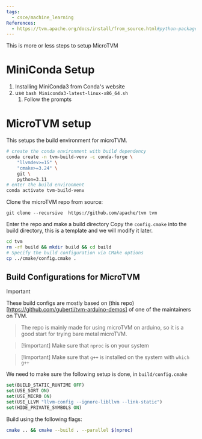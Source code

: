 ```yaml
---
tags:
  - csce/machine_learning
References:
  - https://tvm.apache.org/docs/install/from_source.html#python-package-installation
---
```

This is more or less steps to setup MicroTVM

# MiniConda Setup

1. Installing MiniConda3 from Conda's website
2. use `bash Miniconda3-latest-linux-x86_64.sh`
	1. Follow the prompts


# MicroTVM setup

This setups the build environment for microTVM.
```bash
# create the conda environment with build dependency
conda create -n tvm-build-venv -c conda-forge \
    "llvmdev>=15" \
    "cmake>=3.24" \
    git \
    python=3.11
# enter the build environment
conda activate tvm-build-venv
```

Clone the microTVM repo from source:
```
git clone --recursive  https://github.com/apache/tvm tvm
```

Enter the repo and make a build directory
Copy the ``config.cmake`` into the build directory, this is a template and we will modify it later.
```bash
cd tvm
rm -rf build && mkdir build && cd build
# Specify the build configuration via CMake options
cp ../cmake/config.cmake .
```
## Build Configurations for MicroTVM

>[!important] 
>These build configs are mostly based on (this repo)[https://github.com/guberti/tvm-arduino-demos] of one of the maintainers on TVM. 
>> The repo is mainly made for using microTVM on arduino, so it is a good start for trying bare metal microTVM.

>[!important] Make sure that `nproc` is on your system

>[!important] Make sure that `g++` is installed on the system with `which g++`

We need to make sure the following setup is done, in `build/config.cmake`
```cmake
set(BUILD_STATIC_RUNTIME OFF)
set(USE_SORT ON)
set(USE_MICRO ON)
set(USE_LLVM "llvm-config --ignore-libllvm --link-static")
set(HIDE_PRIVATE_SYMBOLS ON)
```

Build using the following flags:
```bash
cmake .. && cmake --build . --parallel $(nproc)
```